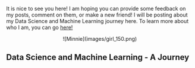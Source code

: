 It is nice to see you here! I am hoping you can provide some feedback on my posts, comment on them, or make a new friend! I will be posting about my Data Science and Machine Learning journey here. To learn more about who I am, you can go [here!](https://www.linkedin.com/in/minnielahoti/) 
<p align = 'center'>
![Minnie](images/girl_150.png)
</p>

## Data Science and Machine Learning - A Journey
